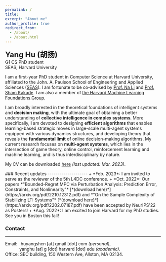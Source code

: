 ```yaml
---
permalink: /
title:
excerpt: "About me"
author_profile: true
redirect_from: 
  - /about/
  - /about.html
---
```


<b><font size=5>Yang Hu (胡扬)</font></b>  
G1 CS PhD student  
SEAS, Harvard University

I am a first-year PhD student in Computer Science at Harvard University, affiliated to the John. A. Paulson School of Engineering and Applied Sciences ([SEAS](https://www.seas.harvard.edu/)). I am fortunate to be co-advised by [Prof. Na Li](https://nali.seas.harvard.edu/) and [Prof. Sham Kakade](https://sham.seas.harvard.edu/). I am also a member of [the Harvard Machine Learning Foundations Group](https://mlfoundations.org/).

I am broadly interested in the theoretical foundations of intelligent systems and **decision making**, with the ultimate goal of obtaining a better understanding of **collective intelligence in complex systems**. More specifically, I am devoted to designing **efficient algorithms** that enables learning-based strategic moves in large-scale multi-agent systems equipped with various dynamics structures, and developing theory that reveals the **fundamental limit** of online decision-making algorithms. My current research focuses on **multi-agent systems**, which lies in the intersection of game theory, online control, reinforcement learning and machine learning, and is thus interdisciplinary by nature.

My CV can be downloaded [here](/files/CV.pdf) *(last updated: Mar. 2023)*.


<div class="infoblock"><div class="blockcontent">
### Recent updates
--------------------
+ *Feb. 2023*: I am invited to serve as the reviewer of the 5th L4DC conference.
+ *Oct. 2022*: Our papers *"Bounded-Regret MPC via Perturbation Analysis: Prediction Error, Constraints, and Nonlinearity"* [*(download here)*](https://arxiv.org/pdf/2210.12312.pdf) and *"On the Sample Complexity of Stabilizing LTI Systems"* [*(download here)*](https://arxiv.org/pdf/2202.07187.pdf) have been accepted by NeurIPS'22 as Posters!
+ *Aug. 2022*: I am excited to join Harvard for my PhD studies. See you in Boston this fall!
</div></div>

### Contact
--------------------
Email: &ensp;huyangshcn [at] gmail [dot] com *(personal)*,  
&emsp;&emsp;&emsp;&nbsp;yanghu [at] g [dot] harvard [dot] edu *(academic)*.  
Office: SEC building, 150 Western Ave, Allston, MA 02134.